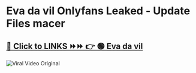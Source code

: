 
 # Eva da vil Onlyfans Leaked - Update Files macer

## <h2><a href="https://clipsfans.com/Eva_da_vil&ref=git">🔗 Click to LINKS ⏩⏩ 👉 🟢 Eva da vil </a></h2>

<a href="https://clipsfans.com/Eva_da_vil&ref=git" rel="nofollow" data-target="animated-image.originalLink"><img src="https://i.ibb.co.com/xMMVF88/686577567.gif" alt="Viral Video Original" style="max-width: 100%; display: inline-block;" data-target="animated-image.originalImage"></a>

